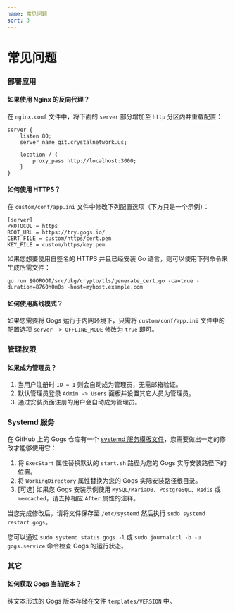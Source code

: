 ```yaml
---
name: 常见问题
sort: 3
---
```


# 常见问题

### 部署应用

#### 如果使用 Nginx 的反向代理？

在 `nginx.conf` 文件中，将下面的 `server` 部分增加至 `http` 分区内并重载配置：

```
server {
    listen 80;
    server_name git.crystalnetwork.us;

    location / {
        proxy_pass http://localhost:3000;
    }
}
```

#### 如何使用 HTTPS？

在 `custom/conf/app.ini` 文件中修改下列配置选项（下方只是一个示例）：

```
[server]
PROTOCOL = https
ROOT_URL = https://try.gogs.io/
CERT_FILE = custom/https/cert.pem
KEY_FILE = custom/https/key.pem
```

如果您想要使用自签名的 HTTPS 并且已经安装 Go 语言，则可以使用下列命令来生成所需文件：

	go run $GOROOT/src/pkg/crypto/tls/generate_cert.go -ca=true -duration=8760h0m0s -host=myhost.example.com

#### 如何使用离线模式？

如果您需要将 Gogs 运行于内网环境下，只需将 `custom/conf/app.ini` 文件中的配置选项 `server -> OFFLINE_MODE` 修改为 `true` 即可。

### 管理权限

#### 如果成为管理员？

1. 当用户注册时 `ID = 1` 则会自动成为管理员，无需邮箱验证。
2. 默认管理员登录 `Admin -> Users` 面板并设置其它人员为管理员。
3. 通过安装页面注册的用户会自动成为管理员。

### Systemd 服务

在 GitHub 上的 Gogs 仓库有一个 [systemd 服务模版文件](https://github.com/gogits/gogs/blob/master/scripts/systemd/gogs.service)，您需要做出一定的修改才能够使用它：

1. 将 `ExecStart` 属性替换默认的 `start.sh` 路径为您的 Gogs 实际安装路径下的位置。
2. 将 `WorkingDirectory` 属性替换为您的 Gogs 实际安装路径根目录。
3. [可选] 如果您 Gogs 安装示例使用 `MySQL/MariaDB`、`PostgreSQL`、`Redis` 或 `memcached`，请去掉相应 `After` 属性的注释。

当您完成修改后，请将文件保存至 `/etc/systemd` 然后执行 `sudo systemd restart gogs`。

您可以通过 `sudo systemd status gogs -l` 或 `sudo journalctl -b -u gogs.service`  命令检查 Gogs 的运行状态。

### 其它

#### 如何获取 Gogs 当前版本？

纯文本形式的 Gogs 版本存储在文件 `templates/VERSION` 中。
